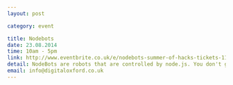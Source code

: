 ```yaml
---
layout: post

category: event

title: Nodebots
date: 23.08.2014
time: 10am - 5pm
link: http://www.eventbrite.co.uk/e/nodebots-summer-of-hacks-tickets-11906664153
detail: NodeBots are robots that are controlled by node.js. You don't get much cooler than that. Armed with soldering irons and parts we'll be teaming up in groups of 3 and creating some awe-inspiring Arduino-powered robots.
email: info@digitaloxford.co.uk
---
```

